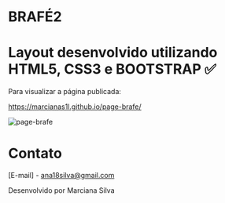 # BRAFÉ2

# Layout desenvolvido utilizando HTML5, CSS3 e BOOTSTRAP :white_check_mark:

Para visualizar a página publicada: 

https://marcianas1l.github.io/page-brafe/

![page-brafe](img/brafe2.gif)

# Contato
[E-mail] - ana18silva@gmail.com

Desenvolvido por Marciana Silva
